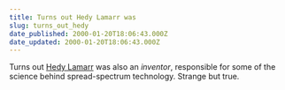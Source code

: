 ```yaml
---
title: Turns out Hedy Lamarr was
slug: turns_out_hedy
date_published: 2000-01-20T18:06:43.000Z
date_updated: 2000-01-20T18:06:43.000Z
---
```


Turns out [Hedy Lamarr](http://www.msnbc.com/news/359492.asp?0m=T1CT) was also an *inventor*, responsible for some of the science behind spread-spectrum technology. Strange but true.
